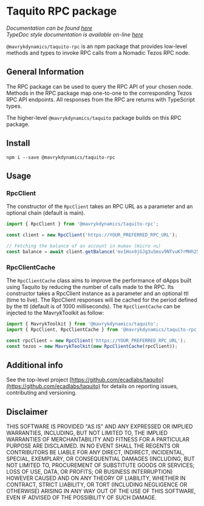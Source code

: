 # Taquito RPC package
*Documentation can be found [here](https://taquito.mavryk.org/docs/rpc_package)*  
*TypeDoc style documentation is available on-line [here](https://taquito.mavryk.org/typedoc/modules/_taquito_rpc.html)*

`@mavrykdynamics/taquito-rpc` is an npm package that provides low-level methods and types to invoke RPC calls from a Nomadic Tezos RPC node.

## General Information

The RPC package can be used to query the RPC API of your chosen node. Methods in the RPC package map one-to-one to the corresponding Tezos RPC API endpoints. All responses from the RPC are returns with TypeScript types.

The higher-level `@mavrykdynamics/taquito` package builds on this RPC package.

## Install

```
npm i --save @mavrykdynamics/taquito-rpc
```

## Usage
### RpcClient

The constructor of the `RpcClient` takes an RPC URL as a parameter and an optional chain (default is main).

```ts
import { RpcClient } from '@mavrykdynamics/taquito-rpc';

const client = new RpcClient('https://YOUR_PREFERRED_RPC_URL');

// Fetching the balance of an account in mumav (micro ꝳ)
const balance = await client.getBalance('mv1Hox9jGJg3uSmsv9NTvuK7rMHh25cq44nv');
```

### RpcClientCache

The `RpcClientCache` class aims to improve the performance of dApps built using Taquito by reducing the number of calls made to the RPC. Its constructor takes a RpcClient instance as a parameter and an optional ttl (time to live). The RpcClient responses will be cached for the period defined by the ttl (default is of 1000 milliseconds). The `RpcClientCache` can be injected to the MavrykToolkit as follow:

```ts
import { MavrykToolkit } from '@mavrykdynamics/taquito';
import { RpcClient, RpcClientCache } from '@mavrykdynamics/taquito-rpc';

const rpcClient = new RpcClient('https://YOUR_PREFERRED_RPC_URL');
const tezos = new MavrykToolkit(new RpcClientCache(rpcClient));
```
## Additional info

See the top-level project [https://github.com/ecadlabs/taquito](https://github.com/ecadlabs/taquito) for details on reporting issues, contributing and versioning.

## Disclaimer

THIS SOFTWARE IS PROVIDED "AS IS" AND ANY EXPRESSED OR IMPLIED WARRANTIES, INCLUDING, BUT NOT LIMITED TO, THE IMPLIED WARRANTIES OF MERCHANTABILITY AND FITNESS FOR A PARTICULAR PURPOSE ARE DISCLAIMED. IN NO EVENT SHALL THE REGENTS OR CONTRIBUTORS BE LIABLE FOR ANY DIRECT, INDIRECT, INCIDENTAL, SPECIAL, EXEMPLARY, OR CONSEQUENTIAL DAMAGES (INCLUDING, BUT NOT LIMITED TO, PROCUREMENT OF SUBSTITUTE GOODS OR SERVICES; LOSS OF USE, DATA, OR PROFITS; OR BUSINESS INTERRUPTION) HOWEVER CAUSED AND ON ANY THEORY OF LIABILITY, WHETHER IN CONTRACT, STRICT LIABILITY, OR TORT (INCLUDING NEGLIGENCE OR OTHERWISE) ARISING IN ANY WAY OUT OF THE USE OF THIS SOFTWARE, EVEN IF ADVISED OF THE POSSIBILITY OF SUCH DAMAGE.

